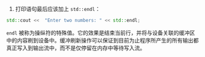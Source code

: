 1. 打印语句最后应该加上 `std::endl`：

```c++
std::cout <<  "Enter two numbers: " << std::endl;
```

`endl` 被称为操纵符的特殊值。它的效果是结束当前行，并将与设备关联的缓冲区中的内容刷到设备中。缓冲刷新操作可以保证到目前为止程序所产生的所有输出都真正写入到输出流中，而不是仅停留在内存中等待写入流。